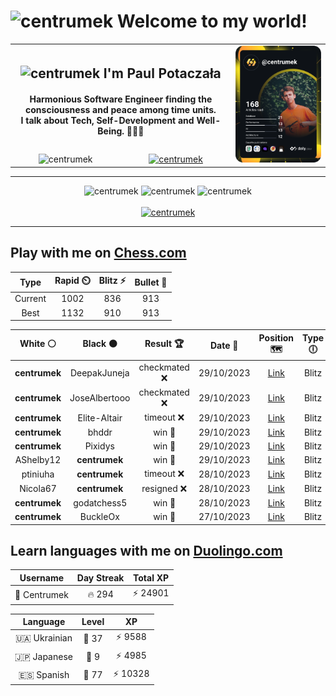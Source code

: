 <h1>
  <img
    src="https://emojis.slackmojis.com/emojis/images/1531849430/4246/blob-sunglasses.gif"
    width="30"
    alt="centrumek"
  />
  Welcome to my world!
</h1>

<table>
  <tbody>
    <tr>
      <td align="center" width="70%" colspan="2">
        <h2>
          <img
            src="https://raw.githubusercontent.com/MartinHeinz/MartinHeinz/master/wave.gif"
            width="30px"
            alt="centrumek"
          />
          I'm Paul Potaczała
        </h2>
        <h4>
          Harmonious Software Engineer finding the consciousness and peace among time units.
          <br/>
          I talk about Tech, Self-Development and Well-Being. 🌿🧘🚀
        </h4>
      </td>
      <td width="30%" rowspan="2">
        <a href="https://app.daily.dev/centrumek">
          <img
            src="./devcard.svg"
            alt="centrumek"
          />
        </a>
      </td>
    </tr>
    <tr align="center">
      <td>
        <img
          src="https://komarev.com/ghpvc/?username=centrumek&label=visitors&color=0e75b6&style=flat"
          alt="centrumek"
        >
      </td>
      <td>
        <a href="https://stackoverflow.com/users/14496012/centrumek">
          <img
            src="https://stackoverflow.com/users/flair/14496012.png?theme=dark"
            alt="centrumek"
          >
        </a>
      </td>
    </tr>
  </tbody>
</table>

---
<div align="center">
  <img 
    src="https://github-readme-stats.vercel.app/api?username=centrumek&show_icons=true&count_private=true&theme=dark&hide_border=true&hide=issues,contribs&bg_color=00000000"
    alt="centrumek"
  />
  <img
    src="https://github-readme-stats.vercel.app/api/top-langs/?username=centrumek&layout=compact&hide_border=true&theme=dark&bg_color=00000000&langs_count=6&exclude_repo=air-statistic-app"
    alt="centrumek"
  />
  <img 
    src="https://github-readme-streak-stats.herokuapp.com?user=centrumek&theme=dark&hide_border=true&background=FFFFFF00"
    alt="centrumek"
  />
  <br/>
  <br/>
  <a href="https://www.buymeacoffee.com/centrumek">
    <img
      src="https://cdn.buymeacoffee.com/buttons/v2/default-orange.png"
      height="50"
      width="210"
      alt="centrumek"
    />
  </a>
</div>

---

## Play with me on [Chess.com](https://www.chess.com/member/centrumek)

<div align="center">
<!--START_SECTION:chessStats-->
<!-- Automatically generated with https://github.com/Balastrong/chess-stats-action -->

| Type | Rapid ⏲️ | Blitz ⚡ | Bullet 🔫 |
|:---:|:---:|:---:|:---:|
| Current | 1002 | 836 | 913 |
| Best | 1132 | 910 | 913 |

| White ⚪ | Black ⚫ | Result 🏆 | Date 📅 | Position 🗺️ | Type 🕕 |
|:---:|:---:|:---:|:---:|:---:|:---:|
| **centrumek** | DeepakJuneja | checkmated ❌ | 29/10/2023 | <a href="http://www.ee.unb.ca/cgi-bin/tervo/fen.pl?select=2R5/p1p2kpp/2p5/3p4/3P4/2PP2P1/P2q1r1P/3K4 w - -">Link</a> | Blitz |
| **centrumek** | JoseAlbertooo | checkmated ❌ | 29/10/2023 | <a href="http://www.ee.unb.ca/cgi-bin/tervo/fen.pl?select=8/R4pk1/1p4p1/4p3/1P2b3/8/7r/2K2r2 w - -">Link</a> | Blitz |
| **centrumek** | Elite-Altair | timeout ❌ | 29/10/2023 | <a href="http://www.ee.unb.ca/cgi-bin/tervo/fen.pl?select=8/5p1p/6pk/3R4/8/2B5/1r3r1P/7K w - -">Link</a> | Blitz |
| **centrumek** | bhddr | win 🥇 | 29/10/2023 | <a href="http://www.ee.unb.ca/cgi-bin/tervo/fen.pl?select=8/7p/pK4k1/P4pPp/1Q3P2/4P3/8/8 b - -">Link</a> | Blitz |
| **centrumek** | Pixidys | win 🥇 | 29/10/2023 | <a href="http://www.ee.unb.ca/cgi-bin/tervo/fen.pl?select=4Q2k/6pp/q7/2p5/1B3P2/2P3P1/3nN2P/4R1K1 b - -">Link</a> | Blitz |
| AShelby12 | **centrumek** | win 🥇 | 29/10/2023 | <a href="http://www.ee.unb.ca/cgi-bin/tervo/fen.pl?select=1k6/pp4b1/3p3p/3q2p1/P7/BP5P/3prPP1/3R2K1 w - -">Link</a> | Blitz |
| ptiniuha | **centrumek** | timeout ❌ | 28/10/2023 | <a href="http://www.ee.unb.ca/cgi-bin/tervo/fen.pl?select=1k2r3/p1p1PP2/P7/1P1n3p/3p4/1K1P4/4r2P/2R5 b - -">Link</a> | Blitz |
| Nicola67 | **centrumek** | resigned ❌ | 28/10/2023 | <a href="http://www.ee.unb.ca/cgi-bin/tervo/fen.pl?select=8/P7/8/8/2P2k2/2K5/8/8 b - -">Link</a> | Blitz |
| **centrumek** | godatchess5 | win 🥇 | 28/10/2023 | <a href="http://www.ee.unb.ca/cgi-bin/tervo/fen.pl?select=Q7/p1pk4/2p5/8/4pP2/P3P3/1PP5/4K3 b - -">Link</a> | Blitz |
| **centrumek** | BuckleOx | win 🥇 | 27/10/2023 | <a href="http://www.ee.unb.ca/cgi-bin/tervo/fen.pl?select=8/7p/5kp1/pb2N3/3B1PP1/b3P3/K3R3/4R3 b - -">Link</a> | Blitz |

<!--END_SECTION:chessStats-->
</div>

## Learn languages with me on [Duolingo.com](https://www.duolingo.com/profile/Centrumek)

<div align="center">
<!--START_SECTION:duolingoStats-->
<!-- Automatically generated with https://github.com/centrumek/duolingo-readme-stats-->

| Username | Day Streak | Total XP |
|:---:|:---:|:---:|
| 👤 Centrumek | 🔥 294 | ⚡ 24901 |

| Language | Level | XP |
|:---:|:---:|:---:|
| 🇺🇦 Ukrainian | 👑 37 | ⚡ 9588 |
| 🇯🇵 Japanese | 👑 9 | ⚡ 4985 |
| 🇪🇸 Spanish | 👑 77 | ⚡ 10328 |

<!--END_SECTION:duolingoStats-->
</div>
<!--
**centrumek/centrumek** is a ✨ _special_ ✨ repository because its `README.md` (this file) appears on your GitHub profile.

Here are some ideas to get you started:

- 🔭 I’m currently working on ...
- 🌱 I’m currently learning ...
- 👯 I’m looking to collaborate on ...
- 🤔 I’m looking for help with ...
- 💬 Ask me about ...
- 📫 How to reach me: ...
- 😄 Pronouns: ...
- ⚡ Fun fact: ...
-->
